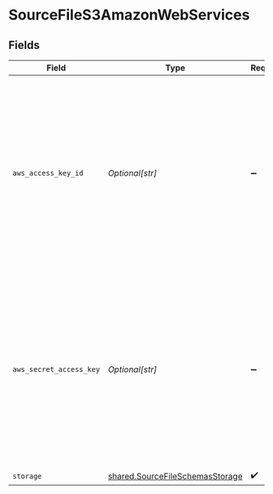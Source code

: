 # SourceFileS3AmazonWebServices


## Fields

| Field                                                                                                                                                                                      | Type                                                                                                                                                                                       | Required                                                                                                                                                                                   | Description                                                                                                                                                                                |
| ------------------------------------------------------------------------------------------------------------------------------------------------------------------------------------------ | ------------------------------------------------------------------------------------------------------------------------------------------------------------------------------------------ | ------------------------------------------------------------------------------------------------------------------------------------------------------------------------------------------ | ------------------------------------------------------------------------------------------------------------------------------------------------------------------------------------------ |
| `aws_access_key_id`                                                                                                                                                                        | *Optional[str]*                                                                                                                                                                            | :heavy_minus_sign:                                                                                                                                                                         | In order to access private Buckets stored on AWS S3, this connector would need credentials with the proper permissions. If accessing publicly available data, this field is not necessary. |
| `aws_secret_access_key`                                                                                                                                                                    | *Optional[str]*                                                                                                                                                                            | :heavy_minus_sign:                                                                                                                                                                         | In order to access private Buckets stored on AWS S3, this connector would need credentials with the proper permissions. If accessing publicly available data, this field is not necessary. |
| `storage`                                                                                                                                                                                  | [shared.SourceFileSchemasStorage](../../models/shared/sourcefileschemasstorage.md)                                                                                                         | :heavy_check_mark:                                                                                                                                                                         | N/A                                                                                                                                                                                        |